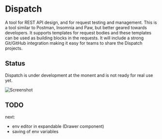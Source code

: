 # Dispatch

A tool for REST API design, and for request testing and management. This is a tool similar to Postman, Insomnia and Paw, but better geared towards developers. It supports templates for request bodies and these templates can be used as building blocks in the requests. It will include a strong Git/GitHub integration making it easy for teams to share the Dispatch projects.


## Status

Dispatch is under development at the monent and is not ready for real use yet.

![Screenshot](https://i.imgur.com/7AHNyCT.png)

## TODO

next:

  - env editor in expandable (Drawer component)
  - saving of env variables